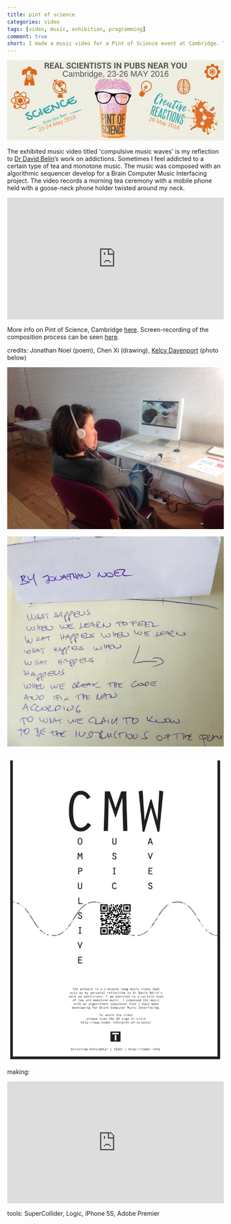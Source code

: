 ```yaml
---
title: pint of science
categories: video
tags: [video, music, exhibition, programming]
comment: true
short: I made a music video for a Pint of Science event at Cambridge. The idea is to reflect on addiction, in this case my caffeine addiction.
---
```

![](../assets/img/2016-04-23-pint-of-science-cambridge-2016.jpg)

The exhibited music video titled 'compulsive music waves' is my reflection to [Dr David Belin](http://www.neuroscience.cam.ac.uk/directory/profile.php?davidbelin)’s work on addictions. Sometimes I feel addicted to a certain type of tea and monotone music. The music was composed with an algorithmic sequencer develop for a Brain Computer Music Interfacing project. The video records a morning tea ceremony with a mobile phone held with a goose-neck phone holder twisted around my neck.

<div style="left: 0; width: 100%; height: 0; position: relative; padding-bottom: 56.2493%;"><iframe src="https://www.youtube.com/embed/fTeJymxZoJs?rel=0&amp;showinfo=0" style="border: 0; top: 0; left: 0; width: 100%; height: 100%; position: absolute;" allowfullscreen scrolling="no"></iframe></div>

More info on Pint of Science, Cambridge [here](https://pintofscience.co.uk/event/hacking-the-brain-smart-drugs-and-addiction). Screen-recording of the composition process can be seen [here](https://www.youtube.com/watch?v=82js1ncB4AM).

credits: Jonathan Noel (poem), Chen Xi (drawing), [Kelcy Davenport](http://www.kelcydavenport.com/) (photo below)

![](../assets/img/2016-04-23-pint-of-science-installation.jpg)

![](../assets/img/2016-04-23-pint-of-science-jonathan-noel-what-happens.jpg)

![](../assets/img/2016-04-23-pint-of-science-installation-poster.jpg)

making:

<div style="left: 0; width: 100%; height: 0; position: relative; padding-bottom: 56.2493%;"><iframe src="https://www.youtube.com/embed/82js1ncB4AM?rel=0&amp;showinfo=0" style="border: 0; top: 0; left: 0; width: 100%; height: 100%; position: absolute;" allowfullscreen scrolling="no"></iframe></div>

tools: SuperCollider, Logic, iPhone 5S, Adobe Premier

